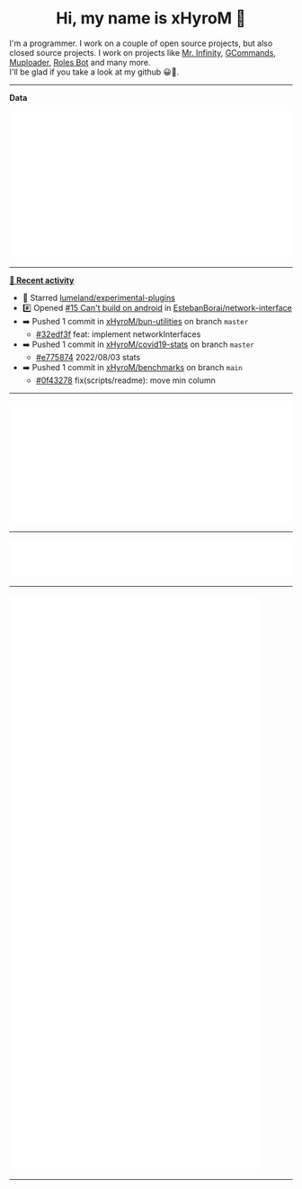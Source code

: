 <p align="center">
    <!-- <img src="https://avatars.githubusercontent.com/u/56601352" width="192" alt="hyro's pfp" /> -->
    <h1 align="center">Hi, my name is xHyroM 👋</h1>
</p>

I'm a programmer. I work on a couple of open source projects, but also closed source projects. I work on projects like [Mr. Infinity](https://discord.com/oauth2/authorize?client_id=720321585625694239&scope=bot%20applications.commands&permissions=8&redirect_uri=https://blobs.gq/imanager&prompt=consent&response_type=code), [GCommands](https://github.com/Garlic-Team/GCommands), [Muploader](https://github.com/xHyroM/Muploader), [Roles Bot](https://github.com/xHyroM/roles-bot) and many more.  
I'll be glad if you take a look at my github 😀👀.

___
**Data**

<img src="https://github.com/xHyroM/xHyroM/blob/master/.cache/base.svg">

___

**[📰 Recent activity](https://github.com/xHyroM)**
* 🌟 Starred [lumeland/experimental-plugins](https://github.com/lumeland/experimental-plugins)
* #️⃣ Opened [#15 Can&#39;t build on android](https://github.com/EstebanBorai/network-interface/issues/15) in [EstebanBorai/network-interface](https://github.com/EstebanBorai/network-interface)
* ➡️ Pushed 1 commit in [xHyroM/bun-utilities](https://github.com/xHyroM/bun-utilities) on branch `master`
  * [#32edf3f](https://github.com/xHyroM/bun-utilities/commit/32edf3f) feat: implement networkInterfaces
* ➡️ Pushed 1 commit in [xHyroM/covid19-stats](https://github.com/xHyroM/covid19-stats) on branch `master`
  * [#e775874](https://github.com/xHyroM/covid19-stats/commit/e775874) 2022/08/03 stats
* ➡️ Pushed 1 commit in [xHyroM/benchmarks](https://github.com/xHyroM/benchmarks) on branch `main`
  * [#0f43278](https://github.com/xHyroM/benchmarks/commit/0f43278) fix(scripts/readme): move min column


___

<img src="https://github.com/xHyroM/xHyroM/blob/master/.cache/isocalendar.svg">

___

<img src="https://github.com/xHyroM/xHyroM/blob/master/.cache/languages.svg">

___

<img src="https://github.com/xHyroM/xHyroM/blob/master/.cache/achievements.svg">

___
